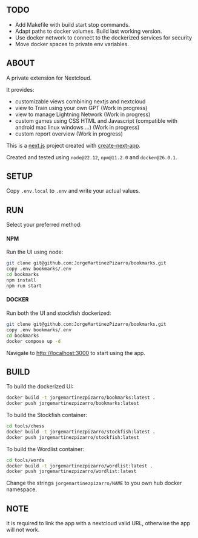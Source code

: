 ## TODO

- Add Makefile with build start stop commands.
- Adapt paths to docker volumes. Build last working version.
- Use docker network to connect to the dockerized services for security
- Move docker spaces to private env variables.

## ABOUT

A private extension for Nextcloud.

It provides:

- customizable views combining nextjs and nextcloud
- view to Train using your own GPT (Work in progress)
- view to manage Lightning Network (Work in progress)
- custom games using CSS HTML and Javascript (compatible with android mac linux windows ...) (Work in progress)
- custom report overview (Work in progress)

This is a [next.js](https://nextjs.org/) project created with [create-next-app](https://github.com/vercel/next.js/tree/canary/packages/create-next-app).

Created and tested using `node@22.12`, `npm@11.2.0` and `docker@26.0.1`.

## SETUP

Copy `.env.local` to `.env` and write your actual values.

## RUN

Select your preferred method:

#### NPM

Run the UI using node:

```bash
git clone git@github.com:JorgeMartinezPizarro/bookmarks.git
copy .env bookmarks/.env
cd bookmarks
npm install
npm run start
```

#### DOCKER

Run both the UI and stockfish dockerized:

```bash
git clone git@github.com:JorgeMartinezPizarro/bookmarks.git
copy .env bookmarks/.env
cd bookmarks
docker compose up -d
```

Navigate to [http://localhost:3000](http://localhost:3000) to start using the app.

## BUILD

To build the dockerized UI:

```bash
docker build -t jorgemartinezpizarro/bookmarks:latest . 
docker push jorgemartinezpizarro/bookmarks:latest
```

To build the Stockfish container:
```bash
cd tools/chess
docker build -t jorgemartinezpizarro/stockfish:latest . 
docker push jorgemartinezpizarro/stockfish:latest
```

To build the Wordlist container:
```bash
cd tools/words
docker build -t jorgemartinezpizarro/wordlist:latest . 
docker push jorgemartinezpizarro/wordlist:latest
```

Change the strings `jorgemartinezpizarro/NAME` to you own hub docker namespace.

## NOTE

It is required to link the app with a nextcloud valid URL, otherwise the app will not work. 

